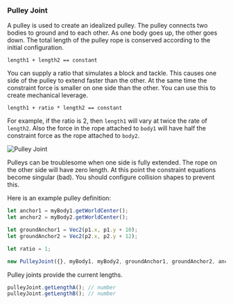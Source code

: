 
### Pulley Joint
A pulley is used to create an idealized pulley. The pulley connects two
bodies to ground and to each other. As one body goes up, the other goes
down. The total length of the pulley rope is conserved according to the
initial configuration.

```
length1 + length2 == constant
```

You can supply a ratio that simulates a block and tackle. This causes
one side of the pulley to extend faster than the other. At the same time
the constraint force is smaller on one side than the other. You can use
this to create mechanical leverage.

```
length1 + ratio * length2 == constant
```

For example, if the ratio is 2, then `length1` will vary at twice the rate
of `length2`. Also the force in the rope attached to `body1` will have half
the constraint force as the rope attached to `body2`.

![Pulley Joint](../images/pulley_joint.gif)

Pulleys can be troublesome when one side is fully extended. The rope on
the other side will have zero length. At this point the constraint
equations become singular (bad). You should configure collision shapes
to prevent this.

Here is an example pulley definition:

```js
let anchor1 = myBody1.getWorldCenter();
let anchor2 = myBody2.getWorldCenter();

let groundAnchor1 = Vec2(p1.x, p1.y + 10);
let groundAnchor2 = Vec2(p2.x, p2.y + 12);

let ratio = 1;

new PulleyJoint({}, myBody1, myBody2, groundAnchor1, groundAnchor2, anchor1, anchor2, ratio);
```

Pulley joints provide the current lengths.

```js
pulleyJoint.getLengthA(); // number
pulleyJoint.getLengthB(); // number
```
